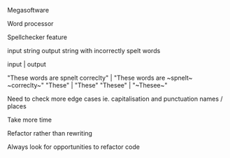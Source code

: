Megasoftware

Word processor

Spellchecker feature

input string
output string with incorrectly spelt words

input | output

"These words are spnelt correclty" | "These words are ~spnelt~ ~correclty~"
"These" | "These"
"Thesee" | "~Thesee~"



Need to check more edge cases ie. capitalisation and punctuation
names / places


Take more time

Refactor rather than rewriting

Always look for opportunities to refactor code

